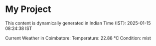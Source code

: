# My Project

This content is dynamically generated in Indian Time (IST): 2025-01-15 08:24:38 IST


Current Weather in Coimbatore:
Temperature: 22.88 °C
Condition: mist
